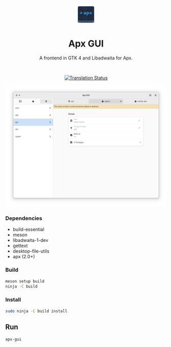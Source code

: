 <div align="center">
    <img src="data/icons/hicolor/scalable/apps/org.vanillaos.ApxGUI.svg" height="64">
    <h1>Apx GUI</h1>
    <p>A frontend in GTK 4 and Libadwaita for Apx.</p>
    <br />

[![Translation Status][weblate-image]][weblate-url]

<img src="data/screenshot.png">
</div>

[weblate-url]: <https://hosted.weblate.org/engage/vanilla-os/>
[weblate-image]: <https://hosted.weblate.org/widgets/vanilla-os/-/apx-gui/svg-badge.svg>

### Dependencies

- build-essential
- meson
- libadwaita-1-dev
- gettext
- desktop-file-utils
- apx (2.0+)

### Build

```bash
meson setup build
ninja -C build
```

### Install

```bash
sudo ninja -C build install
```

## Run

```bash
apx-gui
```
